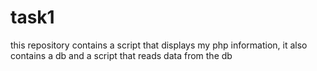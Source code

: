 # task1
this repository contains a script that displays my php information, it also contains a db and a script that reads data from the db
